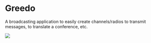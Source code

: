 # Greedo

A broadcasting application to easily create channels/radios to transmit messages, to translate a conference, etc.

![](http://s17.postimg.org/4yawlnbmn/greedo.jpg)
